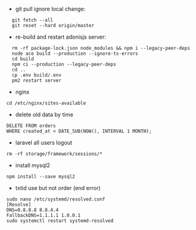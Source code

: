 -  git pull ignore local change:
``` 
  git fetch --all
  git reset --hard origin/master
```

-  re-build and restart adonisjs server:
```
  rm -rf package-lock.json node_modules && npm i --legacy-peer-deps
  node ace build --production --ignore-ts-errors
  cd build
  npm ci --production --legacy-peer-deps
  cd ..
  cp .env build/.env
  pm2 restart server
```


- nginx 
```
cd /etc/nginx/sites-available
```

- delete old data by time
```
DELETE FROM orders
WHERE created_at < DATE_SUB(NOW(), INTERVAL 1 MONTH);
```

- laravel all users logout
```
rm -rf storage/framework/sessions/*
```

- install mysql2
```
npm install --save mysql2
```

- txtid use but not order (end error)
```
sudo nano /etc/systemd/resolved.conf
[Resolve]
DNS=8.8.8.8 8.8.4.4
FallbackDNS=1.1.1.1 1.0.0.1
sudo systemctl restart systemd-resolved
```

